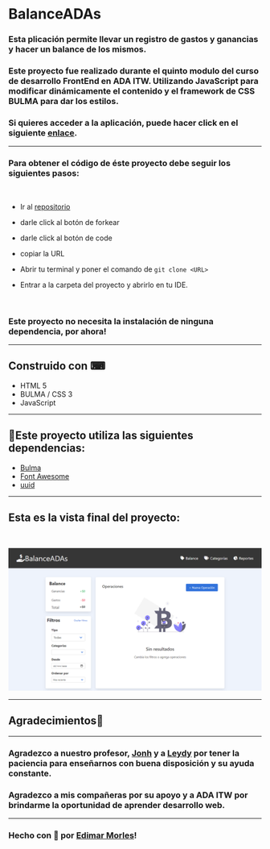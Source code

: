 # BalanceADAs

  ### Esta plicación permite llevar un registro de gastos y ganancias y hacer un balance de los mismos. 

  ### Este proyecto fue realizado durante el quinto modulo del curso de desarrollo FrontEnd en ADA ITW. Utilizando JavaScript para modificar dinámicamente el contenido y el framework de CSS BULMA para dar los estilos.

  ### Si quieres acceder a la aplicación, puede hacer click en el siguiente [enlace](https://edimar-m.github.io/balanceADAs/).

  ***

  ### Para obtener el código de éste proyecto debe seguir los siguientes pasos:
  <br>

  - Ir al [repositorio](https://github.com/edimar-m/balanceADAs)

  - darle click al botón de forkear
  - darle click al botón de code
  - copiar la URL
  - Abrir tu terminal y poner el comando de ```git clone <URL>```
  - Entrar a la carpeta del proyecto y abrirlo en tu IDE.
  <br>

### Este proyecto no necesita la instalación de ninguna dependencia, por ahora!

***
## Construido con ⌨

- HTML 5
- BULMA / CSS 3
- JavaScript

***
##  📂Este proyecto utiliza las siguientes dependencias:
-  [Bulma](https://bulma.io/documentation/elements/)
-  [Font Awesome](https://fontawesome.com/icons)
-  [uuid](https://github.com/uuidjs/uuid#readme)


***
## Esta es la vista final del proyecto:
<br>
 
![images](img\screencapture-file-C-Users-edima-Desktop-BalanceADAs-index-html-2021-04-29-15_22_21.png)

***
## Agradecimientos🙌
***
### Agradezco a nuestro profesor, [Jonh](https://github.com/Jonhks) y a [Leydy](https://github.com/leydyk93/) por tener la paciencia para enseñarnos con buena disposición y su ayuda constante. 

### Agradezco a mis compañeras por su apoyo y a ADA ITW por brindarme la oportunidad de aprender desarrollo web.

***
### Hecho con 🧡 por [Edimar Morles](https://github.com/edimar-m)!
